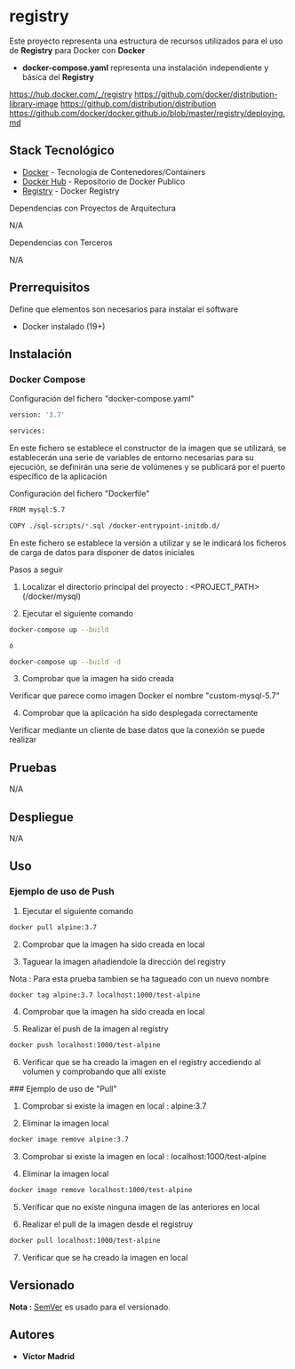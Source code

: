 # registry

Este proyecto representa una estructura de recursos utilizados para el uso de **Registry** para Docker con **Docker**

* **docker-compose.yaml** representa una instalación independiente y básica del **Registry**


https://hub.docker.com/_/registry
https://github.com/docker/distribution-library-image
https://github.com/distribution/distribution
https://github.com/docker/docker.github.io/blob/master/registry/deploying.md



## Stack Tecnológico

* [Docker](https://www.docker.com/) - Tecnología de Contenedores/Containers
* [Docker Hub](https://hub.docker.com/) - Repositorio de Docker Publico
* [Registry](https://www.mysql.com/) - Docker Registry

Dependencias con Proyectos de Arquitectura

N/A

Dependencias con Terceros

N/A





## Prerrequisitos

Define que elementos son necesarios para instalar el software

* Docker instalado (19+)





## Instalación

### Docker Compose

Configuración del fichero "docker-compose.yaml"

```bash
version: '3.7'

services:


```

En este fichero se establece el constructor de la imagen que se utilizará, se establecerán una serie de variables de entorno necesarias para su ejecución, se definirán una serie de volúmenes y se publicará por el puerto específico de la aplicación

Configuración del fichero "Dockerfile"

```bash
FROM mysql:5.7

COPY ./sql-scripts/*.sql /docker-entrypoint-initdb.d/
```

En este fichero se establece la versión a utilizar y se le indicará los ficheros de carga de datos para disponer de datos iniciales

Pasos a seguir


1. Localizar el directorio principal del proyecto : <PROJECT_PATH> (/docker/mysql)

2. Ejecutar el siguiente comando

```bash
docker-compose up --build

ó

docker-compose up --build -d
```

3. Comprobar que la imagen ha sido creada

Verificar que parece como imagen Docker el nombre "custom-mysql-5.7"

4. Comprobar que la aplicación ha sido desplegada correctamente

Verificar mediante un cliente de base datos que la conexión se puede realizar





## Pruebas

N/A





## Despliegue

N/A





## Uso

### Ejemplo de uso de Push

1. Ejecutar el siguiente comando

```bash
docker pull alpine:3.7
```

2. Comprobar que la imagen ha sido creada en local

3. Taguear la imagen añadiendole la dirección del registry

Nota : Para esta prueba tambien se ha tagueado con un nuevo nombre

```bash
docker tag alpine:3.7 localhost:1000/test-alpine
```

4. Comprobar que la imagen ha sido creada en local

5. Realizar el push de la imagen al registry

```bash
docker push localhost:1000/test-alpine
```

6. Verificar que se ha creado la imagen en el registry accediendo al volumen y comprobando que allí existe



### Ejemplo de uso de "Pull"


1. Comprobar si existe la imagen en local : alpine:3.7

2. Eliminar la imagen local

```bash
docker image remove alpine:3.7
```

3. Comprobar si existe la imagen en local : localhost:1000/test-alpine

4. Eliminar la imagen local

```bash
docker image remove localhost:1000/test-alpine
```

5. Verificar que no existe ninguna imagen de las anteriores en local

6. Realizar el pull de la imagen desde el registruy

```bash
docker pull localhost:1000/test-alpine
```

7. Verificar que se ha creado la imagen en local




## Versionado

**Nota :** [SemVer](http://semver.org/) es usado para el versionado.





## Autores

* **Víctor Madrid**
